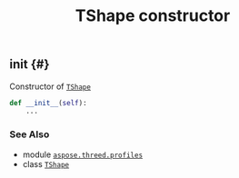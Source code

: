 ﻿---
title: TShape constructor
second_title: Aspose.3D for Python via .NET API References
description: 
type: docs
weight: 10
url: /aspose.threed.profiles/tshape/__init__/
is_root: false
---

## __init__ {#}

Constructor of [`TShape`](/3d/python-net/aspose.threed.profiles/tshape)



```python
def __init__(self):
    ...
```





### See Also
* module [`aspose.threed.profiles`](../../)
* class [`TShape`](/3d/python-net/aspose.threed.profiles/tshape)
